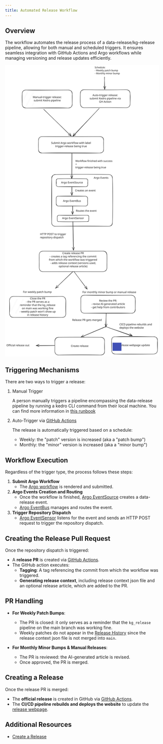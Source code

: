 ```yaml
---
title: Automated Release Workflow
---
```


## Overview
The workflow automates the release process of a data-release/kg-release pipeline, allowing for both manual and scheduled triggers. It ensures seamless integration with GitHub Actions and Argo workflows while managing versioning and release updates efficiently.

![Automated data release workflow](../../assets/img/auto-data-release-pipeline.svg)

## Triggering Mechanisms
There are two ways to trigger a release:

1. Manual Trigger

   A person manually triggers a pipeline encompassing the data-release pipeline by running a kedro CLI command from their local machine. You can find more information in [this runbook](../runbooks/01_releases.md)
2. Auto-Trigger via [GitHub Actions](../../../../.github/workflows/submit-kedro-pipeline.yml)

   The release is automatically triggered based on a schedule:

   - Weekly: the "patch" version is increased (aka a "patch bump")
   - Monthly: the "minor" version is increased (aka a "minor bump")

## Workflow Execution
Regardless of the trigger type, the process follows these steps:

1. **Submit Argo Workflow**
   - The [Argo workflow](https://github.com/everycure-org/matrix/blob/main/pipelines/matrix/templates/argo_wf_spec.tmpl) is rendered and submitted.
2. **Argo Events Creation and Routing**
   - Once the workflow is finished, [Argo EventSource](https://github.com/everycure-org/matrix/blob/main/infra/argo/applications/data-release/templates/BuildDataReleaseEventSource.yaml) creates a data-release event.
   - [Argo EventBus](https://github.com/everycure-org/matrix/blob/main/infra/argo/applications/data-release/templates/DeployEventbus.yaml) manages and routes the event.
3. **Trigger Repository Dispatch**
   - [Argo EventSensor](https://github.com/everycure-org/matrix/blob/main/infra/argo/applications/data-release/templates/BuildDataReleaseSensorWithReleaseVersion.yaml) listens for the event and sends an HTTP POST request to trigger the repository dispatch.

## Creating the Release Pull Request
Once the repository dispatch is triggered:

- A **release PR** is created via [GitHub Actions](https://github.com/everycure-org/matrix/blob/main/.github/workflows/create-release-pr.yml).
- The GitHub action executes:
  - **Tagging**: A tag referencing the commit from which the workflow was triggered.
  - **Generating release context**, including release context json file and an optional release article, which are added to the PR.

## PR Handling

- **For Weekly Patch Bumps**:
  - The PR is closed: it only serves as a reminder that the `kg_release` pipeline on the main branch was working fine.
  - Weekly patches do not appear in the [Release History](https://docs.dev.everycure.org/releases/release_history/) since the release context json file is not merged into `main`.

- **For Monthly Minor Bumps & Manual Releases**:
  - The PR is reviewed: the AI-generated article is revised.
  - Once approved, the PR is merged.

## Creating a Release

Once the release PR is merged:
- The **official release** is created in GitHub via [GitHub Actions](https://github.com/everycure-org/matrix/blob/main/.github/workflows/create-post-pr-release.yml).
- The **CI/CD pipeline rebuilds and deploys the website** to update the [release webpage](https://docs.dev.everycure.org/releases/).

## Additional Resources
- [Create a Release](https://docs.dev.everycure.org/infrastructure/runbooks/01_releases/)
